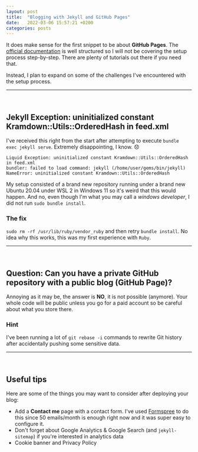 ```yaml
---
layout: post
title:  "Blogging with Jekyll and GitHub Pages"
date:   2022-03-06 15:57:21 +0200
categories: posts
---
```


It does make sense for the first snippet to be about __GitHub Pages__. The [official documentation](https://docs.github.com/en/pages/getting-started-with-github-pages/about-github-pages) is well structured so I will not be covering the setup process step-by-step. There are plenty of tutorials out there if you need that. 

Instead, I plan to expand on some of the challenges I've encountered with the setup process. 

---
<br/>

## Jekyll Exception: uninitialized constant Kramdown::Utils::OrderedHash in feed.xml

I've received this right from the start after attempting to execute `bundle exec jekyll serve`. Extremely disappointing, I know. :disappointed:

```
Liquid Exception: uninitialized constant Kramdown::Utils::OrderedHash in feed.xml
bundler: failed to load command: jekyll (/home/user/gems/bin/jekyll)
NameError: uninitialized constant Kramdown::Utils::OrderedHash
```

My setup consisted of a brand new repository running under a brand new Ubuntu 20.04 under WSL 2 in Windows 11 so it's weird that this would happen. And no, even though I'm what you may call a _windows developer_, I did not run `sudo bundle install`. 

### The fix
`sudo rm -rf /usr/lib/ruby/vendor_ruby` and then retry `bundle install`. No idea why this works, this was my first experience with `Ruby`. 

---
<br/>

## Question: Can you have a private GitHub repository with a public blog (GitHub Page)?

Annoying as it may be, the answer is __NO__, it is not possible (anymore). Your whole code will be public unless you go for a paid account so be careful about what you store there. 

### Hint 
I've been running a lot of `git rebase -i` commands to rewrite Git history after accidentally pushing some sensitive data. 

---
<br/>

## Useful tips

Here are some of the things you may want to consider after deploying your blog:

- Add a __Contact me__ page with a contact form. I've used [Formspree](https://formspree.io/guides/jekyll/) to do this since 50 emails/month is enough right now and it was super easy to configure it.
- Don't forget about Google Analytics & Google Search (and `jekyll-sitemap`) if you're interested in analytics data
- Cookie banner and Privacy Policy
